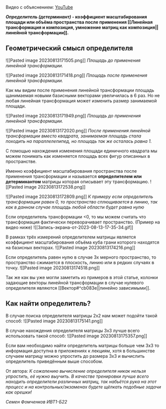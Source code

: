 Видео с объяснением: [YouTube](https://youtu.be/fvQ013dZb9c)

***Определитель (детерминант)* - коэффициент масштабирования площади или объёма пространства после применения [[Линейная трансформация и композиция, умножение матриц как композиция||линейной трансформации]].**

## Геометрический смысл определителя

![[Pasted image 20230813171505.png]]
*Площадь до применения линейной трансформации.*

![[Pasted image 20230813171418.png]]
*Площадь после применения линейной трансформации.*

Как мы видим после применения линейной трансформации площадь щанимаемая новыми базисными векторами увеличилась в 6 раз. Но не любая линейная трансформация может изменить размер занимаемой площади.

![[Pasted image 20230813171949.png]]
*Площадь до применения линейной трансформации.*

![[Pasted image 20230813172020.png]]
*После применения линейной трансформации вместо квадрата, занимаемая площадь стала походить на параллелепипед, но площадь так же осталась равна 1.*

С помощью нахождения изменения площади единичного квадрата мы можем понимать как изменяется площадь всех фигур описанных в пространстве.

Именно коэффициент масштабирования пространства после применения трансформации и называется **определителем или детерминантом** матрицы которая описывает эту трансформацию.
![[Pasted image 20230813172538.png]]

![[Pasted image 20230813172809.png]]
*К примеру если определитель трансформации равен 0, то пространство сплющивается в линию, так как в данном случае площадь любой области будет равна нулю*

Если определитель трансформации <0, то мы можем считать что трансформация фактически переворачивает пространство. (Пример на видео ниже)
![[Запись-экрана-от-2023-08-13-17-35-34.gif]]

В рамках трёх измерений определителем матрицы является коэффициент масштабирования объёма куба грани которого находятся на базисных векторах.
![[Pasted image 20230813174216.png]]

Если определитель равен нулю в случае 3х мерного пространство, то пространство сжимается в плоскость, линию или в редких случаях в точку.
![[Pasted image 20230813174518.png]]

Так же как вы уже могли заметить из примеров в этой статье, колонки задающие векторы линейной трансформации в случае нулевого определителя являются [[Вектор#^cb083e||линейно зависимыми]].

## Как найти определитель?

В случае поиска определителя матрицы 2х2 нам может подойти такой способ:
![[Pasted image 20230813175141.png]]

В случае нахождения определителя матрицы 3х3 лучше всего использовать такой способ:
![[Pasted image 20230813175357.png]]

Если вам необходимо найти определитель матрицы больше чем 3х3 то информация доступна в приложениях к лекциям, хотя в большинстве случаем матрицу можно упростить до размера 3х3 и вычислить определитель приведённым выше способом.

От автора:
*К сожалению вычисление определителя никак нельзя упростить, её нужно выучить. В качестве тренировки лучше всего находить определители различных матриц, так набьётся рука на этот процесс и на контрольных/экзаменах будете щёлкать подобные задачи как орешки!*

*Семен Фомченков ИВТ1-Б22*